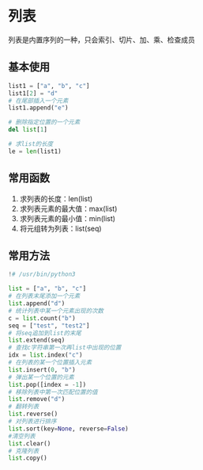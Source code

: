# 列表
列表是内置序列的一种，只会索引、切片、加、乘、检查成员

## 基本使用
```python 
list1 = ["a", "b", "c"]
list1[2] = "d"
# 在尾部插入一个元素
list1.append("e")

# 删除指定位置的一个元素
del list[1]

# 求list的长度
le = len(list1)
```

## 常用函数
1. 求列表的长度：len(list)
2. 求列表元素的最大值：max(list)
3. 求列表元素的最小值：min(list)
4. 将元组转为列表：list(seq)

## 常用方法
```python 
!# /usr/bin/python3

list = ["a", "b", "c"]
# 在列表末尾添加一个元素
list.append("d")
# 统计列表中某一个元素出现的次数
c = list.count("b")
seq = ["test", "test2"]
# 将seq追加到list的末尾
list.extend(seq)
# 查找c字符串第一次再list中出现的位置
idx = list.index("c")
# 在列表的某一个位置插入元素
list.insert(0, "b")
# 弹出某一个位置的元素
list.pop([index = -1])
# 移除列表中第一次匹配位置的值
list.remove("d")
# 翻转列表
list.reverse()
# 对列表进行排序
list.sort(key=None, reverse=False)
#清空列表
list.clear()
# 克隆列表    
list.copy()
```